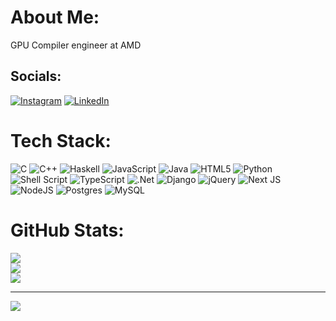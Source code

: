 # About Me:
GPU Compiler engineer at AMD


## Socials:
[![Instagram](https://img.shields.io/badge/Instagram-%23E4405F.svg?logo=Instagram&logoColor=white)](https://instagram.com/_aniketlal) [![LinkedIn](https://img.shields.io/badge/LinkedIn-%230077B5.svg?logo=linkedin&logoColor=white)](https://linkedin.com/in/lalaniket8) 

# Tech Stack:
![C](https://img.shields.io/badge/c-%2300599C.svg?style=for-the-badge&logo=c&logoColor=white) ![C++](https://img.shields.io/badge/c++-%2300599C.svg?style=for-the-badge&logo=c%2B%2B&logoColor=white) ![Haskell](https://img.shields.io/badge/Haskell-5e5086?style=for-the-badge&logo=haskell&logoColor=white) ![JavaScript](https://img.shields.io/badge/javascript-%23323330.svg?style=for-the-badge&logo=javascript&logoColor=%23F7DF1E) ![Java](https://img.shields.io/badge/java-%23ED8B00.svg?style=for-the-badge&logo=java&logoColor=white) ![HTML5](https://img.shields.io/badge/html5-%23E34F26.svg?style=for-the-badge&logo=html5&logoColor=white) ![Python](https://img.shields.io/badge/python-3670A0?style=for-the-badge&logo=python&logoColor=ffdd54) ![Shell Script](https://img.shields.io/badge/shell_script-%23121011.svg?style=for-the-badge&logo=gnu-bash&logoColor=white) ![TypeScript](https://img.shields.io/badge/typescript-%23007ACC.svg?style=for-the-badge&logo=typescript&logoColor=white) ![.Net](https://img.shields.io/badge/.NET-5C2D91?style=for-the-badge&logo=.net&logoColor=white) ![Django](https://img.shields.io/badge/django-%23092E20.svg?style=for-the-badge&logo=django&logoColor=white) ![jQuery](https://img.shields.io/badge/jquery-%230769AD.svg?style=for-the-badge&logo=jquery&logoColor=white) ![Next JS](https://img.shields.io/badge/Next-black?style=for-the-badge&logo=next.js&logoColor=white) ![NodeJS](https://img.shields.io/badge/node.js-6DA55F?style=for-the-badge&logo=node.js&logoColor=white) ![Postgres](https://img.shields.io/badge/postgres-%23316192.svg?style=for-the-badge&logo=postgresql&logoColor=white) ![MySQL](https://img.shields.io/badge/mysql-%2300f.svg?style=for-the-badge&logo=mysql&logoColor=white)
# GitHub Stats:
![](https://github-readme-stats.vercel.app/api?username=lalaniket8&theme=highcontrast&hide_border=false&include_all_commits=true&count_private=true)<br/>
![](https://github-readme-streak-stats.herokuapp.com/?user=lalaniket8&theme=highcontrast&hide_border=false)<br/>
![](https://github-readme-stats.vercel.app/api/top-langs/?username=lalaniket8&theme=highcontrast&hide_border=false&include_all_commits=true&count_private=true&layout=compact)

---
[![](https://visitcount.itsvg.in/api?id=lalaniket8&icon=5&color=0)](https://visitcount.itsvg.in)

<!-- Proudly created with GPRM ( https://gprm.itsvg.in ) -->
